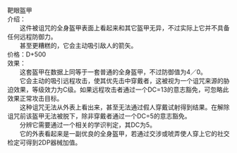 <title>靶眼盔甲</title>
<meta name="GENERATOR" content="WinCHM">
<meta http-equiv="Content-Type" content="text/html; charset=gb2312">
<br>靶眼盔甲
<br>介绍：
<br>　　这件被诅咒的全身盔甲表面上看起来和其它盔甲无异，不过实际上它并不具备任何远程防御力。
<br>　　甚至更糟糕的，它会主动吸引敌人的箭矢。
<br>价格：D+500
<br>效果：
<br>　　这套盔甲在数据上同等于一套普通的全身盔甲，不过防御值为4／0。
<br>　　它会主动的吸引远程攻击，使其优先击中穿戴者，这被视为一个诅咒来源的胁迫效果，等级效力为C级。如果远程攻击者通过一个DC=13的意志豁免，可忽略此效果正常攻击目标。
<br>　　这种诅咒无法从外表上看出来，甚至无法通过假人穿戴试射得到结果。在解除诅咒前该盔甲无法被脱下，除非穿戴者通过一个DC=5的意志豁免。
<br>　　分辨它需要通过一个相关的学识判定，其DC为5。
<br>　　它的外表看起来是一副优良的全身盔甲，若通过交涉或唬弄使人穿上它的社交检定可得到2DP器械加值。
<br>
<br>